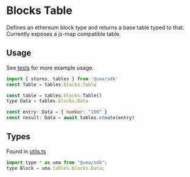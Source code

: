# Blocks Table

Defines an ethereum block type and returns a base table typed to that. Currently exposes a js-map compatible table.

## Usage

See [tests](./js-map.test.ts) for more example usage.

```js
import { stores, tables } from '@uma/sdk'
const Table = tables.blocks.Table

const table = tables.blocks.Table()
type Data = tables.blocks.Data

const entry: Data = { number: "100" }
const result: Data = await tables.create(entry)
```

## Types

Found in [utils.ts](./utils.ts)

```js
import type * as uma from "@uma/sdk";
type Block = uma.tables.blocks.Data;
```
